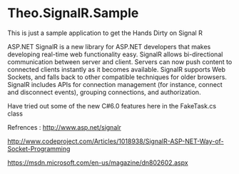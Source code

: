 # Theo.SignalR.Sample
This is just a sample application to get the Hands Dirty on Signal R


ASP.NET SignalR is a new library for ASP.NET developers that makes developing real-time web functionality easy. SignalR allows bi-directional communication between server and client. Servers can now push content to connected clients instantly as it becomes available. SignalR supports Web Sockets, and falls back to other compatible techniques for older browsers. SignalR includes APIs for connection management (for instance, connect and disconnect events), grouping connections, and authorization.

Have tried out some of the new C#6.0 features here in the FakeTask.cs class 

Refrences :
http://www.asp.net/signalr

http://www.codeproject.com/Articles/1018938/SignalR-ASP-NET-Way-of-Socket-Programming

https://msdn.microsoft.com/en-us/magazine/dn802602.aspx

